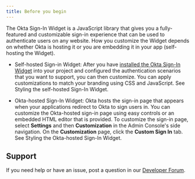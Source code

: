 ```yaml
---
title: Before you begin
---
```


The Okta Sign-In Widget is a JavaScript library that gives you a fully-featured and customizable sign-in experience that can be used to authenticate users on any website. How you customize the Widget depends on whether Okta is hosting it or you are embedding it in your app (self-hosting the Widget).

* Self-hosted Sign-in Widget: After you have [installed the Okta Sign-In Widget](https://github.com/okta/okta-signin-widget#getting-started) into your project and configured the authentication scenarios that you want to support, you can then customize. You can apply customizations to match your branding using CSS and JavaScript. See <GuideLink link="../style-self-hosted">Styling the self-hosted Sign-In Widget</GuideLink>.

* Okta-hosted Sign-In Widget: Okta hosts the sign-in page that appears when your applications redirect to Okta to sign users in. You can customize the Okta-hosted sign-in page using easy controls or an embedded HTML editor that is provided.  To customize the sign-in page, select **Settings** and then **Customization** in the Admin Console's side navigation. On the **Customization** page, click the **Custom Sign In** tab. See <GuideLink link="../style-okta-hosted">Styling the Okta-hosted Sign-In Widget</GuideLink>.

## Support

If you need help or have an issue, post a question in our [Developer Forum](https://devforum.okta.com).

<NextSectionLink/>

